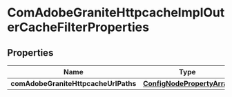 

# ComAdobeGraniteHttpcacheImplOuterCacheFilterProperties

## Properties

Name | Type | Description | Notes
------------ | ------------- | ------------- | -------------
**comAdobeGraniteHttpcacheUrlPaths** | [**ConfigNodePropertyArray**](ConfigNodePropertyArray.md) |  |  [optional]




